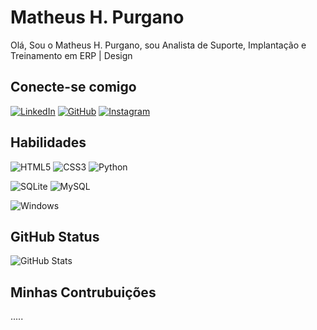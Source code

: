 # Matheus H. Purgano
Olá, Sou o Matheus H. Purgano, sou 
Analista de Suporte, Implantação e Treinamento em ERP | Design

## Conecte-se comigo
[![LinkedIn](https://img.shields.io/badge/LinkedIn-0077B5?style=for-the-badge&logo=linkedin&logoColor=white)](https://www.linkedin.com/in/purgano/)
	[![GitHub](https://img.shields.io/badge/GitHub-100000?style=for-the-badge&logo=github&logoColor=white)](https://github.com/purgano)
    [![Instagram](https://img.shields.io/badge/-Instagram-%23E4405F?style=for-the-badge&logo=instagram&logoColor=white)](https://www.instagram.com/purgano/)

## Habilidades
![HTML5](https://img.shields.io/badge/HTML5-E34F26?style=for-the-badge&logo=html5&logoColor=white)
![CSS3](https://img.shields.io/badge/CSS3-1572B6?style=for-the-badge&logo=css3&logoColor=white)
![Python](https://img.shields.io/badge/Python-14354C?style=for-the-badge&logo=python&logoColor=white)

![SQLite](https://img.shields.io/badge/SQLite-000?style=for-the-badge&logo=sqlite&logoColor=07405E)
![MySQL](https://img.shields.io/badge/MySQL-00000F?style=for-the-badge&logo=mysql&logoColor=white)

![Windows](https://img.shields.io/badge/Windows-000?style=for-the-badge&logo=windows&logoColor=2CA5E0)
## GitHub Status
![GitHub Stats](https://github-readme-stats.vercel.app/api?username=Purgano&theme=transparent&bg_color=&border_color=30A3DC&show_icons=true&icon_color=30A3DC&title_color=E94D5F&text_color=FFF)
## Minhas Contrubuições

.....
